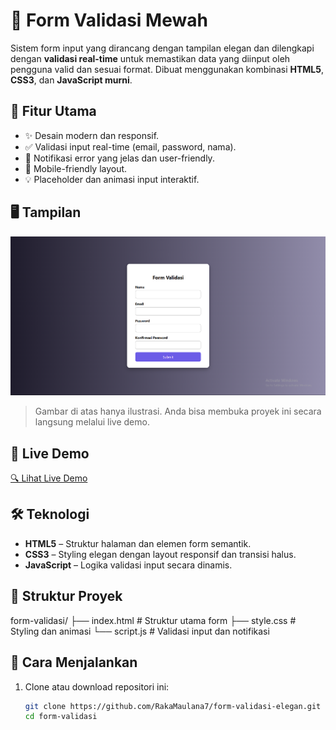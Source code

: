 # 🌟 Form Validasi Mewah

Sistem form input yang dirancang dengan tampilan elegan dan dilengkapi dengan **validasi real-time** untuk memastikan data yang diinput oleh pengguna valid dan sesuai format. Dibuat menggunakan kombinasi **HTML5**, **CSS3**, dan **JavaScript murni**.

## 🚀 Fitur Utama

- ✨ Desain modern dan responsif.
- ✅ Validasi input real-time (email, password, nama).
- 🔔 Notifikasi error yang jelas dan user-friendly.
- 📱 Mobile-friendly layout.
- 💡 Placeholder dan animasi input interaktif.

## 🖥️ Tampilan

![Preview Form Validasi](form.png)

> Gambar di atas hanya ilustrasi. Anda bisa membuka proyek ini secara langsung melalui live demo.

## 🔗 Live Demo

[🔍 Lihat Live Demo](https://rakamaulana7.github.io/form-validasi-elegan/)

## 🛠️ Teknologi

- **HTML5** – Struktur halaman dan elemen form semantik.
- **CSS3** – Styling elegan dengan layout responsif dan transisi halus.
- **JavaScript** – Logika validasi input secara dinamis.

## 📁 Struktur Proyek
form-validasi/
├── index.html # Struktur utama form
├── style.css # Styling dan animasi
└── script.js # Validasi input dan notifikasi


## 📌 Cara Menjalankan

1. Clone atau download repositori ini:
   ```bash
   git clone https://github.com/RakaMaulana7/form-validasi-elegan.git
   cd form-validasi
